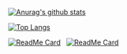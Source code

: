 
[![Anurag's github stats](https://github-readme-stats.vercel.app/api?username=shitianshiwa&show_icons=true)](https://github.com/anuraghazra/github-readme-stats/blob/master/docs/readme_cn.md)

[![Top Langs](https://github-readme-stats.vercel.app/api/top-langs/?username=shitianshiwa&layout=compact&hide=HTML,Java,css)](https://github.com/anuraghazra/github-readme-stats/blob/master/docs/readme_cn.md)

[![ReadMe Card](https://github-readme-stats.vercel.app/api/pin/?username=shitianshiwa&repo=baidu-tieba-userscript&show_owner=true)](https://github.com/shitianshiwa/baidu-tieba-userscript)
&nbsp;&nbsp;[![ReadMe Card](https://github-readme-stats.vercel.app/api/pin/?username=shitianshiwa&repo=guanjianci&show_owner=true)](https://github.com/shitianshiwa/guanjianci)
<!--
**shitianshiwa/shitianshiwa** is a ✨ _special_ ✨ repository because its `README.md` (this file) appears on your GitHub profile.

### Hi there 👋

Here are some ideas to get you started:

- 🔭 I’m currently working on ...
- 🌱 I’m currently learning ...
- 👯 I’m looking to collaborate on ...
- 🤔 I’m looking for help with ...
- 💬 Ask me about ...
- 📫 How to reach me: ...
- 😄 Pronouns: ...
- ⚡ Fun fact: ...
-->
